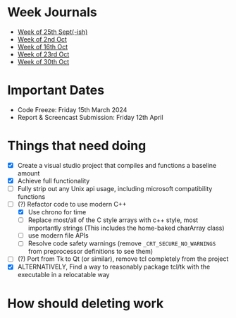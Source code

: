 # Week Journals
- [Week of 25th Sept(-ish)](Week%20of%2025th%20Sept(-ish).md)
- [Week of 2nd Oct](Week%20of%202nd%20Oct.md)
- [Week of 16th Oct](Week%20of%2016th%20Oct.md)
- [Week of 23rd Oct](Week%20of%2023rd%20Oct.md)
- [Week of 30th Oct](Week%20of%2030th%20Oct.md)
# Important Dates
- Code Freeze: Friday 15th March 2024 
- Report & Screencast Submission: Friday 12th April
# Things that need doing
- [x] Create a visual studio project that compiles and functions a baseline amount
- [x] Achieve full functionality
- [ ] Fully strip out any Unix api usage, including microsoft compatibility functions
- [ ] (?) Refactor code to use modern C++
	- [x] Use chrono for time
	- [ ] Replace most/all of the C style arrays with c++ style, most importantly strings (This includes the home-baked charArray class)
	- [ ] use modern file APIs
	- [ ] Resolve code safety warnings (remove `_CRT_SECURE_NO_WARNINGS` from preprocessor definitions to see them)
- [ ] (?) Port from Tk to Qt (or similar), remove tcl completely from the project
- [x] ALTERNATIVELY, Find a way to reasonably package tcl/tk with the executable in a relocatable way

# How should deleting work
